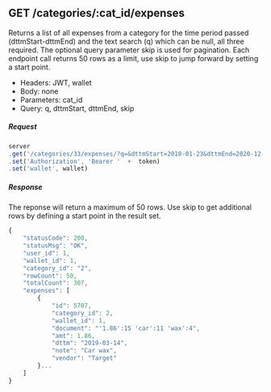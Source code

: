 

## GET /categories/:cat_id/expenses
Returns a list of all expenses from a category for the time period passed (dttmStart-dttmEnd) and the text search (q) which can be null, all three required.  The optional query parameter skip is used for pagination. Each endpoint call returns 50 rows as a limit, use skip to jump forward by setting a start point.

- Headers: JWT, wallet
- Body: none
- Parameters: cat_id
- Query: q, dttmStart, dttmEnd, skip

##### Request
```javascript
server
.get('/categories/33/expenses/?q=&dttmStart=2010-01-23&dttmEnd=2020-12-12&skip=50')
.set('Authorization', 'Bearer '  +  token)
.set('wallet', wallet)
```

##### Response
The reponse will return a maximum of 50 rows. Use skip to get additional rows by defining a start point in the result set.
```javascript
{
    "statusCode": 200,
    "statusMsg": "OK",
    "user_id": 1,
    "wallet_id": 1,
    "category_id": "2",
    "rowCount": 50,
    "totalCount": 307,
    "expenses": [
        {
            "id": 5707,
            "category_id": 2,
            "wallet_id": 1,
            "document": "'1.86':15 'car':11 'wax':4",
            "amt": 1.86,
            "dttm": "2019-03-14",
            "note": "Car wax",
            "vendor": "Target"
        }...
    ]
}
```